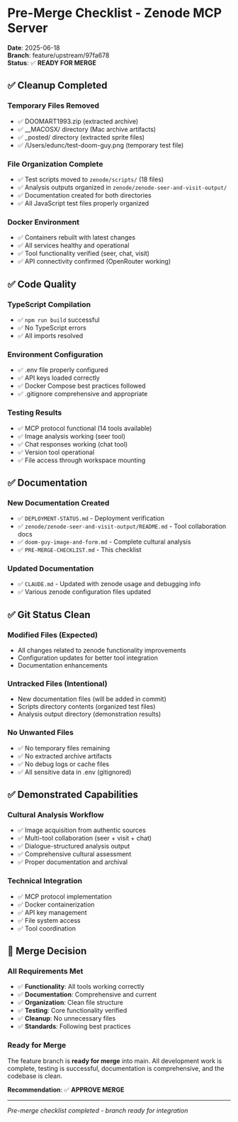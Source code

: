 # Pre-Merge Checklist - Zenode MCP Server

**Date**: 2025-06-18  
**Branch**: feature/upstream/97fa678  
**Status**: ✅ **READY FOR MERGE**

## ✅ Cleanup Completed

### Temporary Files Removed
- ✅ DOOMART1993.zip (extracted archive)
- ✅ __MACOSX/ directory (Mac archive artifacts)
- ✅ _posted/ directory (extracted sprite files)
- ✅ /Users/edunc/test-doom-guy.png (temporary test file)

### File Organization Complete
- ✅ Test scripts moved to `zenode/scripts/` (18 files)
- ✅ Analysis outputs organized in `zenode/zenode-seer-and-visit-output/`
- ✅ Documentation created for both directories
- ✅ All JavaScript test files properly organized

### Docker Environment
- ✅ Containers rebuilt with latest changes
- ✅ All services healthy and operational
- ✅ Tool functionality verified (seer, chat, visit)
- ✅ API connectivity confirmed (OpenRouter working)

## ✅ Code Quality

### TypeScript Compilation
- ✅ `npm run build` successful
- ✅ No TypeScript errors
- ✅ All imports resolved

### Environment Configuration
- ✅ .env file properly configured
- ✅ API keys loaded correctly
- ✅ Docker Compose best practices followed
- ✅ .gitignore comprehensive and appropriate

### Testing Results
- ✅ MCP protocol functional (14 tools available)
- ✅ Image analysis working (seer tool)
- ✅ Chat responses working (chat tool)
- ✅ Version tool operational
- ✅ File access through workspace mounting

## ✅ Documentation

### New Documentation Created
- ✅ `DEPLOYMENT-STATUS.md` - Deployment verification
- ✅ `zenode/zenode-seer-and-visit-output/README.md` - Tool collaboration docs
- ✅ `doom-guy-image-and-form.md` - Complete cultural analysis
- ✅ `PRE-MERGE-CHECKLIST.md` - This checklist

### Updated Documentation
- ✅ `CLAUDE.md` - Updated with zenode usage and debugging info
- ✅ Various zenode configuration files updated

## ✅ Git Status Clean

### Modified Files (Expected)
- All changes related to zenode functionality improvements
- Configuration updates for better tool integration
- Documentation enhancements

### Untracked Files (Intentional)
- New documentation files (will be added in commit)
- Scripts directory contents (organized test files)
- Analysis output directory (demonstration results)

### No Unwanted Files
- ✅ No temporary files remaining
- ✅ No extracted archive artifacts
- ✅ No debug logs or cache files
- ✅ All sensitive data in .env (gitignored)

## ✅ Demonstrated Capabilities

### Cultural Analysis Workflow
- ✅ Image acquisition from authentic sources
- ✅ Multi-tool collaboration (seer + visit + chat)
- ✅ Dialogue-structured analysis output
- ✅ Comprehensive cultural assessment
- ✅ Proper documentation and archival

### Technical Integration
- ✅ MCP protocol implementation
- ✅ Docker containerization
- ✅ API key management
- ✅ File system access
- ✅ Tool coordination

## 🚀 Merge Decision

### All Requirements Met
- ✅ **Functionality**: All tools working correctly
- ✅ **Documentation**: Comprehensive and current
- ✅ **Organization**: Clean file structure
- ✅ **Testing**: Core functionality verified
- ✅ **Cleanup**: No unnecessary files
- ✅ **Standards**: Following best practices

### Ready for Merge
The feature branch is **ready for merge** into main. All development work is complete, testing is successful, documentation is comprehensive, and the codebase is clean.

**Recommendation**: ✅ **APPROVE MERGE**

---

*Pre-merge checklist completed - branch ready for integration*